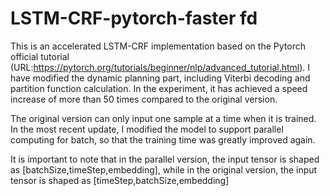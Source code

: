 # LSTM-CRF-pytorch-faster fd
This is an accelerated LSTM-CRF implementation based on the Pytorch official tutorial   (URL:https://pytorch.org/tutorials/beginner/nlp/advanced_tutorial.html). I have modified the dynamic planning part, including Viterbi decoding and partition function calculation. In the experiment, it has achieved a speed increase of more than 50 times compared to the original version.

The original version can only input one sample at a time when it is trained. In the most recent update, I modified the model to support parallel computing for batch, so that the training time was greatly improved again.

It is important to note that in the parallel version, the input tensor is shaped as [batchSize,timeStep,embedding], while in the original version, the input tensor is shaped as [timeStep,batchSize,embedding]
